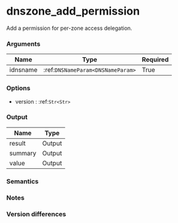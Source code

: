 [//]: # (THE CONTENT BELOW IS GENERATED. DO NOT EDIT.)
# dnszone_add_permission
Add a permission for per-zone access delegation.

### Arguments
|Name|Type|Required
|-|-|-
|idnsname|:ref:`DNSNameParam<DNSNameParam>`|True

### Options
* version : :ref:`Str<Str>`

### Output
|Name|Type
|-|-
|result|Output
|summary|Output
|value|Output

[//]: # (ADD YOUR NOTES BELOW. THESE WILL BE PICKED EVERY TIME THE DOCS ARE REGENERATED. //end)
### Semantics

### Notes

### Version differences
